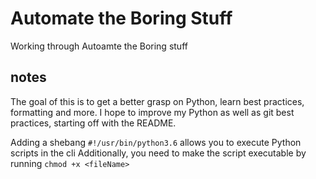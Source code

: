 # Automate the Boring Stuff

Working through Autoamte the Boring stuff

## notes

The goal of this is to get a better grasp on Python, learn best practices, formatting and more. I hope to improve my Python as well as git best practices, starting off with the README.

Adding a shebang `#!/usr/bin/python3.6` allows you to execute Python scripts in the cli
Additionally, you need to make the script executable by running `chmod +x <fileName>`

